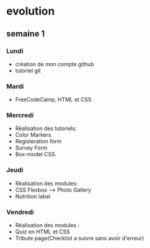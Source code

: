 # evolution 

## semaine 1

### Lundi 
* création de mon compte github
* tutoriel git
### Mardi
* FreeCodeCamp, HTML et CSS 
### Mercredi
* Réalisation des tutoriels:
* Color Markers 
* Registeration form 
* Survey Form 
* Box-model CSS.
### Jeudi
* Réalisation des modules:
* CSS Flexbox --> Photo Gallery
* Nutrition label 
### Vendredi
* Réalisation des modules :
* Quiz en HTML et CSS
* Tribute page(Checklist a suivre sans avoir d'erreur)
